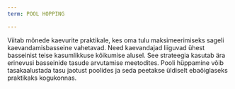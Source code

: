 ```yaml
---
term: POOL HOPPING

---
```

Viitab mõnede kaevurite praktikale, kes oma tulu maksimeerimiseks sageli kaevandamisbasseine vahetavad. Need kaevandajad liiguvad ühest basseinist teise kasumlikkuse kõikumise alusel. See strateegia kasutab ära erinevusi basseinide tasude arvutamise meetodites. Pooli hüppamine võib tasakaalustada tasu jaotust poolides ja seda peetakse üldiselt ebaõiglaseks praktikaks kogukonnas.